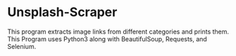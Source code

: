 # Unsplash-Scraper
This program extracts image links from different categories and prints them.
This Program uses Python3 along with BeautifulSoup, Requests, and Selenium.
